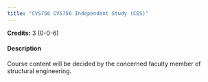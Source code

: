 ```yaml
---
title: "CVS756 CVS756 Independent Study (CES)"
---
```

**Credits:** 3 (0-0-6)

#### Description
Course content will be decided by the concerned faculty member of structural engineering.